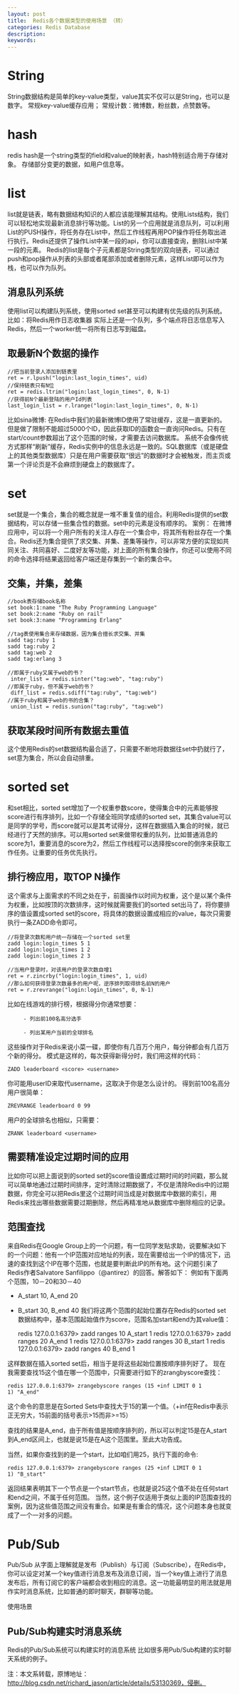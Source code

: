 ```yaml
---
layout: post
title:  Redis各个数据类型的使用场景 （转）
categories: Redis Database
description: 
keywords: 
---
```



# String

String数据结构是简单的key-value类型，value其实不仅可以是String，也可以是数字。 
常规key-value缓存应用； 
常规计数：微博数，粉丝数，点赞数等。

# hash

redis hash是一个string类型的field和value的映射表，hash特别适合用于存储对象。 
存储部分变更的数据，如用户信息等。

# list

list就是链表，略有数据结构知识的人都应该能理解其结构。使用Lists结构，我们可以轻松地实现最新消息排行等功能。List的另一个应用就是消息队列，可以利用List的PUSH操作，将任务存在List中，然后工作线程再用POP操作将任务取出进行执行。Redis还提供了操作List中某一段的api，你可以直接查询，删除List中某一段的元素。 
Redis的list是每个子元素都是String类型的双向链表，可以通过push和pop操作从列表的头部或者尾部添加或者删除元素，这样List即可以作为栈，也可以作为队列。

## 消息队列系统 
使用list可以构建队列系统，使用sorted set甚至可以构建有优先级的队列系统。 
比如：将Redis用作日志收集器 
实际上还是一个队列，多个端点将日志信息写入Redis，然后一个worker统一将所有日志写到磁盘。

## 取最新N个数据的操作

	//把当前登录人添加到链表里
	ret = r.lpush("login:last_login_times", uid)
	//保持链表只有N位
	ret = redis.ltrim("login:last_login_times", 0, N-1)
	//获得前N个最新登陆的用户Id列表
	last_login_list = r.lrange("login:last_login_times", 0, N-1)


比如sina微博: 
在Redis中我们的最新微博ID使用了常驻缓存，这是一直更新的。但是做了限制不能超过5000个ID，因此获取ID的函数会一直询问Redis。只有在start/count参数超出了这个范围的时候，才需要去访问数据库。 
系统不会像传统方式那样“刷新”缓存，Redis实例中的信息永远是一致的。SQL数据库（或是硬盘上的其他类型数据库）只是在用户需要获取“很远”的数据时才会被触发，而主页或第一个评论页是不会麻烦到硬盘上的数据库了。

# set

set就是一个集合，集合的概念就是一堆不重复值的组合。利用Redis提供的set数据结构，可以存储一些集合性的数据。set中的元素是没有顺序的。 
案例： 
在微博应用中，可以将一个用户所有的关注人存在一个集合中，将其所有粉丝存在一个集合。Redis还为集合提供了求交集、并集、差集等操作，可以非常方便的实现如共同关注、共同喜好、二度好友等功能，对上面的所有集合操作，你还可以使用不同的命令选择将结果返回给客户端还是存集到一个新的集合中。

## 交集，并集，差集

	//book表存储book名称
	set book:1:name "The Ruby Programming Language"
	set book:2:name "Ruby on rail"
	set book:3:name "Programming Erlang"

	//tag表使用集合来存储数据，因为集合擅长求交集、并集
	sadd tag:ruby 1
	sadd tag:ruby 2
	sadd tag:web 2
	sadd tag:erlang 3

	//即属于ruby又属于web的书？
	 inter_list = redis.sinter("tag:web", "tag:ruby")
	//即属于ruby，但不属于web的书？
	 diff_list = redis.sdiff("tag:ruby", "tag:web")
	//属于ruby和属于web的书的合集？
	 union_list = redis.sunion("tag:ruby", "tag:web")

## 获取某段时间所有数据去重值 
这个使用Redis的set数据结构最合适了，只需要不断地将数据往set中扔就行了，set意为集合，所以会自动排重。

# sorted set

和set相比，sorted set增加了一个权重参数score，使得集合中的元素能够按score进行有序排列，比如一个存储全班同学成绩的sorted set，其集合value可以是同学的学号，而score就可以是其考试得分，这样在数据插入集合的时候，就已经进行了天然的排序。可以用sorted set来做带权重的队列，比如普通消息的score为1，重要消息的score为2，然后工作线程可以选择按score的倒序来获取工作任务。让重要的任务优先执行。

## 排行榜应用，取TOP N操作 
这个需求与上面需求的不同之处在于，前面操作以时间为权重，这个是以某个条件为权重，比如按顶的次数排序，这时候就需要我们的sorted set出马了，将你要排序的值设置成sorted set的score，将具体的数据设置成相应的value，每次只需要执行一条ZADD命令即可。

	//将登录次数和用户统一存储在一个sorted set里
	zadd login:login_times 5 1
	zadd login:login_times 1 2
	zadd login:login_times 2 3

	//当用户登录时，对该用户的登录次数自增1
	ret = r.zincrby("login:login_times", 1, uid)
	//那么如何获得登录次数最多的用户呢，逆序排列取得排名前N的用户
	ret = r.zrevrange("login:login_times", 0, N-1)

比如在线游戏的排行榜，根据得分你通常想要：

	     - 列出前100名高分选手

	     - 列出某用户当前的全球排名

这些操作对于Redis来说小菜一碟，即使你有几百万个用户，每分钟都会有几百万个新的得分。 
模式是这样的，每次获得新得分时，我们用这样的代码：

	ZADD leaderboard <score> <username>

你可能用userID来取代username，这取决于你是怎么设计的。 
得到前100名高分用户很简单：

	ZREVRANGE leaderboard 0 99

用户的全球排名也相似，只需要：

	ZRANK leaderboard <username>

## 需要精准设定过期时间的应用 
比如你可以把上面说到的sorted set的score值设置成过期时间的时间戳，那么就可以简单地通过过期时间排序，定时清除过期数据了，不仅是清除Redis中的过期数据，你完全可以把Redis里这个过期时间当成是对数据库中数据的索引，用Redis来找出哪些数据需要过期删除，然后再精准地从数据库中删除相应的记录。

## 范围查找 
来自Redis在Google Group上的一个问题，有一位同学发贴求助，说要解决如下的一个问题：他有一个IP范围对应地址的列表，现在需要给出一个IP的情况下，迅速的查找到这个IP在哪个范围，也就是要判断此IP的所有地。这个问题引来了Redis作者Salvatore Sanfilippo（@antirez）的回答。解答如下： 
例如有下面两个范围，10－20和30－40 
- A_start 10, A_end 20 
- B_start 30, B_end 40 
我们将这两个范围的起始位置存在Redis的sorted set数据结构中，基本范围起始值作为score，范围名加start和end为其value值：

	redis 127.0.0.1:6379> zadd ranges 10 A_start
	1
	redis 127.0.0.1:6379> zadd ranges 20 A_end
	1
	redis 127.0.0.1:6379> zadd ranges 30 B_start
	1
	redis 127.0.0.1:6379> zadd ranges 40 B_end
	1

这样数据在插入sorted set后，相当于是将这些起始位置按顺序排列好了。 
现在我需要查找15这个值在哪一个范围中，只需要进行如下的zrangbyscore查找：

	redis 127.0.0.1:6379> zrangebyscore ranges (15 +inf LIMIT 0 1
	1) "A_end"

这个命令的意思是在Sorted Sets中查找大于15的第一个值。（+inf在Redis中表示正无穷大，15前面的括号表示>15而非>=15） 

查找的结果是A_end，由于所有值是按顺序排列的，所以可以判定15是在A_start到A_end区间上，也就是说15是在A这个范围里。至此大功告成。 

当然，如果你查找到的是一个start，比如咱们用25，执行下面的命令:

	redis 127.0.0.1:6379> zrangebyscore ranges (25 +inf LIMIT 0 1
	1) "B_start"

返回结果表明其下一个节点是一个start节点，也就是说25这个值不处在任何start和end之间，不属于任何范围。 
当然，这个例子仅适用于类似上面的IP范围查找的案例，因为这些值范围之间没有重合。如果是有重合的情况，这个问题本身也就变成了一个一对多的问题。

# Pub/Sub

Pub/Sub 从字面上理解就是发布（Publish）与订阅（Subscribe），在Redis中，你可以设定对某一个key值进行消息发布及消息订阅，当一个key值上进行了消息发布后，所有订阅它的客户端都会收到相应的消息。这一功能最明显的用法就是用作实时消息系统，比如普通的即时聊天，群聊等功能。

使用场景

## Pub/Sub构建实时消息系统

Redis的Pub/Sub系统可以构建实时的消息系统 
比如很多用Pub/Sub构建的实时聊天系统的例子。


注：本文系转载，原博地址：http://blog.csdn.net/richard_jason/article/details/53130369，侵删。

